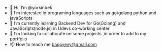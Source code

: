 - 👋 Hi, I’m @yorkinbek
- 👀 I’m interested in programing languages such as go/golang python and javaScripts 
- 🌱 I’m currently learning Backend Dev for Go(Golang) and JavaScripts(node.js) in Udevs co-working center
- 💞️ I’m looking to collaborate on some projects ,in order to add to my portfolio 
- 📫 How to reach me baqoyevy@gmail.com

<!---
yorkinbek/yorkinbek is a ✨ special ✨ repository because its `README.md` (this file) appears on your GitHub profile.
You can click the Preview link to take a look at your changes.
--->
